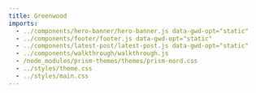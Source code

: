 ```yaml
---
title: Greenwood
imports:
  - ../components/hero-banner/hero-banner.js data-gwd-opt="static"
  - ../components/footer/footer.js data-gwd-opt="static"
  - ../components/latest-post/latest-post.js data-gwd-opt="static"
  - ../components/walkthrough/walkthrough.js
  - /node_modules/prism-themes/themes/prism-nord.css
  - ../styles/theme.css
  - ../styles/main.css
---
```


<!-- TODO should probably come from shared layout? -->
<style>
  section.top {
    display: block;
    margin: 0 auto;
    width: 60%;
  }

  .walkthrough-card {
    display: none;
  }
</style>

<section class="top">

<app-latest-post
    link="/blog/release/v0.30.0/"
    title="We just launched v0.30.0">
</app-latest-post>

<app-hero-banner></app-hero-banner>

  <app-walkthrough>
    <span slot="label"></span>
    <h3 slot="text"></h3>
    <div slot="snippet"></div>
  </app-walkthrough>

  <div class="walkthrough-card card1">
    <span>HTML First</span>
    <p>Greenwood is HTML first by design.  Start from just an <i>index.html</i> file or leverage hybrid, file-system based routing to easily achieve static and dynamic pages side-by-side.  Markdown is also supported.</p>

```html
<h1>Hello World!</h1>
```

  </div>

  <div class="walkthrough-card card2">
    <span>CSS Second</span>
    <p>Yay CSS!</p>

```css
h3 {
  color: red;
}
```

  </div>

  <div class="walkthrough-card card3">
    <span>JS Second</span>
    <p>Yay JavaScript</p>

```js
console.log("hello world!");
```

  </div>

  <div class="walkthrough-card card4">
    <span>And lastly...</span>
    <p>Yay Greenwood!</p>

```js
new Response("<h3>Hello World</h3>", { headers: { "Content-Type": "text/html" } });
```

  </div>

<app-footer></app-footer>

</section>
